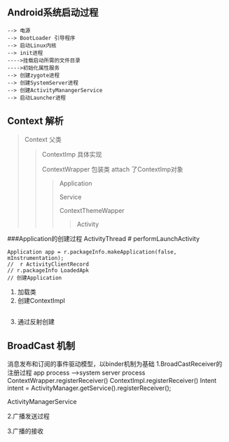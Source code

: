 ## Android系统启动过程
	--> 电源 
	--> BootLoader 引导程序
	--> 启动Linux内核
	--> init进程
	---->挂载启动所需的文件目录
	---->初始化属性服务
	--> 创建zygote进程
	--> 创建SystemServer进程
	--> 创建ActivityManangerService
	--> 启动Launcher进程




## Context 解析

>Context 父类
>>ContextImp 具体实现
>>
>>ContextWrapper 包装类 attach 了ContextImp对象
>>>Application 
>>>
>>>Service
>>>
>>>ContextThemeWapper 
>>>>Activity 

###Application的创建过程
ActivityThread # performLaunchActivity 
```
Application app = r.packageInfo.makeApplication(false, mInstrumentation); 
//  r ActivityClientRecord 
// r.packageInfo LoadedApk
// 创建Application
```
1. 加载类
2. 创建ContextImpl  
 ```
 
 ```
3. 通过反射创建


## BroadCast 机制
消息发布和订阅的事件驱动模型，以binder机制为基础
1.BroadCastReceiver的注册过程
app process -->system server process
ContextWrapper.registerReceiver()
ContextImpl.registerReceiver()
Intent intent = ActivityManager.getService().registerReceiver();

ActivityManagerService

2.广播发送过程


3.广播的接收
		